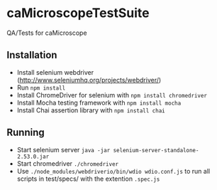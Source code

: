 # caMicroscopeTestSuite
QA/Tests for caMicroscope


## Installation
* Install selenium webdriver (http://www.seleniumhq.org/projects/webdriver/)
* Run `npm install`
* Install ChromeDriver for selenium with `npm install chromedriver`
* Install Mocha testing framework with `npm install mocha`
* Install Chai assertion library with `npm install chai`

## Running
* Start selenium server `java -jar selenium-server-standalone-2.53.0.jar`
* Start chromedriver `./chromedriver`
* Use `./node_modules/webdriverio/bin/wdio wdio.conf.js` to run all scripts in test/specs/ with the extention `.spec.js`
